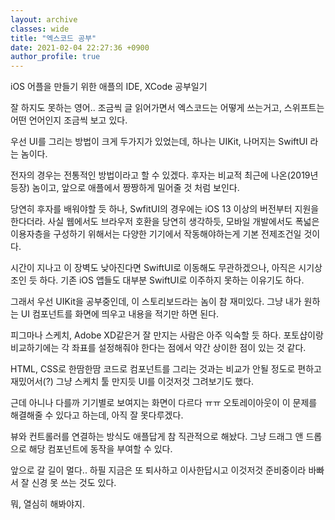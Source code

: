 ```yaml
---
layout: archive
classes: wide
title: "엑스코드 공부"
date: 2021-02-04 22:27:36 +0900
author_profile: true
---
```


iOS 어플을 만들기 위한 애플의 IDE, XCode 공부일기

잘 하지도 못하는 영어.. 조금씩 글 읽어가면서 엑스코드는 어떻게 쓰는거고, 스위프트는 어떤 언어인지 조금씩 보고 있다.

우선 UI를 그리는 방법이 크게 두가지가 있었는데, 하나는 UIKit, 나머지는 SwiftUI 라는 놈이다.

전자의 경우는 전통적인 방법이라고 할 수 있겠다. 후자는 비교적 최근에 나온(2019년 등장) 놈이고, 앞으로 애플에서 짱짱하게 밀어줄 것 처럼 보인다.

당연히 후자를 배워야할 듯 하나, SwfitUI의 경우에는 iOS 13 이상의 버전부터 지원을 한다더라. 사실 웹에서도 브라우저 호환을 당연히 생각하듯, 모바일 개발에서도 폭넓은 이용자층을 구성하기 위해서는 다양한 기기에서 작동해야하는게 기본 전제조건일 것이다.

시간이 지나고 이 장벽도 낮아진다면 SwiftUI로 이동해도 무관하겠으나, 아직은 시기상조인 듯 하다. 기존 iOS 앱들도 대부분 SwiftUI로 이주하지 못하는 이유기도 하다.

그래서 우선 UIKit을 공부중인데, 이 스토리보드라는 놈이 참 재미있다. 그냥 내가 원하는 UI 컴포넌트를 화면에 띄우고 내용을 적기만 하면 된다.

피그마나 스케치, Adobe XD같은거 잘 만지는 사람은 아주 익숙할 듯 하다. 포토샵이랑 비교하기에는 각 좌표를 설정해줘야 한다는 점에서 약간 상이한 점이 있는 것 같다.

HTML, CSS로 한땀한땀 코드로 컴포넌트를 그리는 것과는 비교가 안될 정도로 편하고 재밌어서(?) 그냥 스케치 툴 만지듯 UI를 이것저것 그려보기도 했다.

근데 아니나 다를까 기기별로 보여지는 화면이 다르다 ㅠㅠ 오토레이아웃이 이 문제를 해결해줄 수 있다고 하는데, 아직 잘 못다루겠다.

뷰와 컨트롤러를 연결하는 방식도 애플답게 참 직관적으로 해놨다. 그냥 드래그 앤 드롭으로 해당 컴포넌트에 동작을 부여할 수 있다.

앞으로 갈 길이 멀다.. 하필 지금은 또 퇴사하고 이사한답시고 이것저것 준비중이라 바빠서 잘 신경 못 쓰는 것도 있다.

뭐, 열심히 해봐야지.
